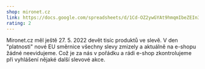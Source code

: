 ```yaml
---
shop: mironet.cz
link: https://docs.google.com/spreadsheets/d/1Cd-OZ2ywGYAt9hmqmIbeZEIn3T87SAwuUcQJckNUPKY/edit?usp=sharing
rating: 2
---
```


Mironet.cz měl ještě 27. 5. 2022 devět tisíc produktů ve slevě. V den "platnosti" nové EU směrnice všechny slevy zmizely a aktuálně na e-shopu žádné neevidujeme. Což je za nás v pořádku a rádi e-shop zkontrolujeme při vyhlášení nějaké další slevové akce.
